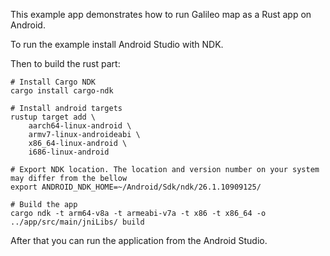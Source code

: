 This example app demonstrates how to run Galileo map as a Rust app on Android.

To run the example install Android Studio with NDK.

Then to build the rust part:

```shell
# Install Cargo NDK
cargo install cargo-ndk

# Install android targets
rustup target add \
    aarch64-linux-android \
    armv7-linux-androideabi \
    x86_64-linux-android \
    i686-linux-android

# Export NDK location. The location and version number on your system may differ from the bellow
export ANDROID_NDK_HOME=~/Android/Sdk/ndk/26.1.10909125/

# Build the app
cargo ndk -t arm64-v8a -t armeabi-v7a -t x86 -t x86_64 -o ../app/src/main/jniLibs/ build
```

After that you can run the application from the Android Studio.